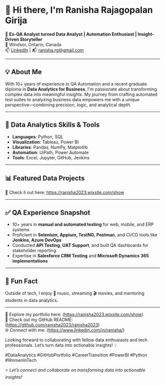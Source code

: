 # 👋 Hi there, I'm Ranisha Rajagopalan Girija

🎯 **Ex-QA Analyst turned Data Analyst | Automation Enthusiast | Insight-Driven Storyteller**  
📍 Windsor, Ontario, Canada  
📫 [LinkedIn](https://www.linkedin.com/in/ranisha/) | 📬 ranisha.rg@gmail.com

---

## 💡 About Me

With 10+ years of experience in QA Automation and a recent graduate diploma in **Data Analytics for Business**, I'm passionate about transforming complex data into meaningful insights. My journey from crafting automated test suites to analyzing business data empowers me with a unique perspective—combining precision, logic, and analytical depth.

---

## 🔧 Data Analytics Skills & Tools

- **Languages**: Python, SQL  
- **Visualization**: Tableau, Power BI  
- **Libraries**: Pandas, NumPy, Matplotlib  
- **Automation**: UiPath, Power Automate  
- **Tools**: Excel, Jupyter, GitHub, Jenkins

---

## 📊 Featured Data Projects

🔗 Check it out here: https://ranisha2023.wixsite.com/show  


---

## ✅ QA Experience Snapshot

- 10+ years in **manual and automated testing** for web, mobile, and ERP systems  
- Proficient in **Selenium, Appium, TestNG, Postman**, and CI/CD tools like **Jenkins, Azure DevOps**  
- Conducted **API Testing**, **UAT Support**, and built QA dashboards for stakeholder reporting  
- Expertise in **Salesforce CRM Testing** and **Microsoft Dynamics 365 implementations**

---

## 🌱 Fun Fact

Outside of tech, I enjoy 🎵 music, streaming 🎬 movies, and mentoring students in data analytics.

---
🔗 Explore my portfolio here: (https://ranisha2023.wixsite.com/show)  
📂 Check out my GitHub README:(https://github.com/ranisha2023/ranisha2023)  
🌐 Connect with me: (https://www.linkedin.com/in/ranisha/)

Looking forward to collaborating with fellow data enthusiasts and tech professionals. Let’s turn data into actionable insights! 💡

#DataAnalytics #GitHubPortfolio #CareerTransition #PowerBI #Python #WomenInTech

⭐ _Let’s connect and collaborate on transforming data into actionable insights!_

